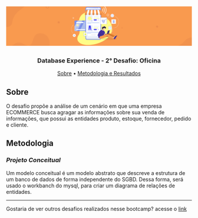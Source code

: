 <h1 align="center">
<h1 align="center">
  <br>
  <img src="https://github.com/CatarinaRRF/bootcamp_database_experience_DIO/blob/e5b0f498d8a7e3384bf2464cbfbc3c4d0bb917be/Desafio-ECOMMERCE/media/banner_ecommerce.png" alt="logo" >
</h1>

<h3 align="center"> Database Experience - 2° Desafio: Oficina</h3>

</p>

<p align="center">
  <a href="#sobre">Sobre</a> •
  <a href="#metodologia">Metodologia e Resultados</a>

## Sobre 
O desafio propõe a análise de um cenário em que uma empresa ECOMMERCE busca agragar as informações sobre sua venda de informações, que possui as entidades produto, estoque, fornecedor, pedido e cliente. 

## Metodologia
### <i>Projeto Conceitual</i>
Um modelo conceitual é um modelo abstrato que descreve a estrutura de um banco de dados de forma independente do SGBD. Dessa forma, será usado o workbanch do mysql, para criar um diagrama de relações de entidades. 

<hr>
Gostaria de ver outros desafios realizados nesse bootcamp? acesse o <a href='https://github.com/CatarinaRRF/bootcamp_database_experience_DIO'>link</a>

